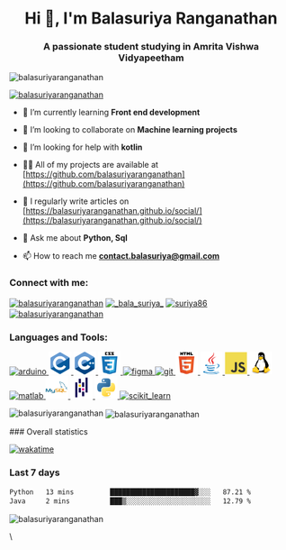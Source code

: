 <h1 align="center">Hi 👋, I'm Balasuriya Ranganathan</h1>
<h3 align="center">A passionate student studying in Amrita Vishwa Vidyapeetham</h3>

<p align="left"> <img src="https://komarev.com/ghpvc/?username=balasuriyaranganathan&label=Profile%20views&color=0e75b6&style=flat" alt="balasuriyaranganathan" /> </p>

<p align="left"> <a href="https://github.com/ryo-ma/github-profile-trophy"><img src="https://github-profile-trophy.vercel.app/?username=balasuriyaranganathan" alt="balasuriyaranganathan" /></a> </p>

- 🌱 I’m currently learning **Front end development**

- 👯 I’m looking to collaborate on **Machine learning projects**

- 🤝 I’m looking for help with **kotlin**

- 👨‍💻 All of my projects are available at [https://github.com/balasuriyaranganathan](https://github.com/balasuriyaranganathan)

- 📝 I regularly write articles on [https://balasuriyaranganathan.github.io/social/](https://balasuriyaranganathan.github.io/social/)

- 💬 Ask me about **Python, Sql**

- 📫 How to reach me **contact.balasuriya@gmail.com**

<h3 align="left">Connect with me:</h3>
<p align="left">
<a href="https://linkedin.com/in/balasuriyaranganathan" target="blank"><img align="center" src="https://raw.githubusercontent.com/rahuldkjain/github-profile-readme-generator/master/src/images/icons/Social/linked-in-alt.svg" alt="balasuriyaranganathan" height="30" width="40" /></a>
<a href="https://instagram.com/_bala_suriya_" target="blank"><img align="center" src="https://raw.githubusercontent.com/rahuldkjain/github-profile-readme-generator/master/src/images/icons/Social/instagram.svg" alt="_bala_suriya_" height="30" width="40" /></a>
<a href="https://www.codechef.com/users/suriya86" target="blank"><img align="center" src="https://cdn.jsdelivr.net/npm/simple-icons@3.1.0/icons/codechef.svg" alt="suriya86" height="30" width="40" /></a>
<a href="https://www.hackerrank.com/balasuriyaranganathan" target="blank"><img align="center" src="https://raw.githubusercontent.com/rahuldkjain/github-profile-readme-generator/master/src/images/icons/Social/hackerrank.svg" alt="balasuriyaranganathan" height="30" width="40" /></a>
</p>

<h3 align="left">Languages and Tools:</h3>
<p align="left"> <a href="https://www.arduino.cc/" target="_blank" rel="noreferrer"> <img src="https://cdn.worldvectorlogo.com/logos/arduino-1.svg" alt="arduino" width="40" height="40"/> </a> <a href="https://www.cprogramming.com/" target="_blank" rel="noreferrer"> <img src="https://raw.githubusercontent.com/devicons/devicon/master/icons/c/c-original.svg" alt="c" width="40" height="40"/> </a> <a href="https://www.w3schools.com/cpp/" target="_blank" rel="noreferrer"> <img src="https://raw.githubusercontent.com/devicons/devicon/master/icons/cplusplus/cplusplus-original.svg" alt="cplusplus" width="40" height="40"/> </a> <a href="https://www.w3schools.com/css/" target="_blank" rel="noreferrer"> <img src="https://raw.githubusercontent.com/devicons/devicon/master/icons/css3/css3-original-wordmark.svg" alt="css3" width="40" height="40"/> </a> <a href="https://www.figma.com/" target="_blank" rel="noreferrer"> <img src="https://www.vectorlogo.zone/logos/figma/figma-icon.svg" alt="figma" width="40" height="40"/> </a> <a href="https://git-scm.com/" target="_blank" rel="noreferrer"> <img src="https://www.vectorlogo.zone/logos/git-scm/git-scm-icon.svg" alt="git" width="40" height="40"/> </a> <a href="https://www.w3.org/html/" target="_blank" rel="noreferrer"> <img src="https://raw.githubusercontent.com/devicons/devicon/master/icons/html5/html5-original-wordmark.svg" alt="html5" width="40" height="40"/> </a> <a href="https://www.java.com" target="_blank" rel="noreferrer"> <img src="https://raw.githubusercontent.com/devicons/devicon/master/icons/java/java-original.svg" alt="java" width="40" height="40"/> </a> <a href="https://developer.mozilla.org/en-US/docs/Web/JavaScript" target="_blank" rel="noreferrer"> <img src="https://raw.githubusercontent.com/devicons/devicon/master/icons/javascript/javascript-original.svg" alt="javascript" width="40" height="40"/> </a> <a href="https://www.linux.org/" target="_blank" rel="noreferrer"> <img src="https://raw.githubusercontent.com/devicons/devicon/master/icons/linux/linux-original.svg" alt="linux" width="40" height="40"/> </a> <a href="https://www.mathworks.com/" target="_blank" rel="noreferrer"> <img src="https://upload.wikimedia.org/wikipedia/commons/2/21/Matlab_Logo.png" alt="matlab" width="40" height="40"/> </a> <a href="https://www.mysql.com/" target="_blank" rel="noreferrer"> <img src="https://raw.githubusercontent.com/devicons/devicon/master/icons/mysql/mysql-original-wordmark.svg" alt="mysql" width="40" height="40"/> </a> <a href="https://pandas.pydata.org/" target="_blank" rel="noreferrer"> <img src="https://raw.githubusercontent.com/devicons/devicon/2ae2a900d2f041da66e950e4d48052658d850630/icons/pandas/pandas-original.svg" alt="pandas" width="40" height="40"/> </a> <a href="https://www.python.org" target="_blank" rel="noreferrer"> <img src="https://raw.githubusercontent.com/devicons/devicon/master/icons/python/python-original.svg" alt="python" width="40" height="40"/> </a> <a href="https://scikit-learn.org/" target="_blank" rel="noreferrer"> <img src="https://upload.wikimedia.org/wikipedia/commons/0/05/Scikit_learn_logo_small.svg" alt="scikit_learn" width="40" height="40"/> </a> </p>

<p><img align="left" src="https://github-readme-stats.vercel.app/api/top-langs?username=balasuriyaranganathan&show_icons=true&locale=en&layout=compact" alt="balasuriyaranganathan" /></p>

<p>&nbsp;<img align="center" src="https://github-readme-stats.vercel.app/api?username=balasuriyaranganathan&show_icons=true&locale=en" alt="balasuriyaranganathan" /></p>
### Overall statistics

[![wakatime](https://wakatime.com/badge/user/c9a0d88d-e244-4d24-a833-fdcebae3f9b1.svg)](https://wakatime.com/@c9a0d88d-e244-4d24-a833-fdcebae3f9b1)

### Last 7 days

<!--START_SECTION:waka-->

```text
Python   13 mins         █████████████████████▓░░░   87.21 %
Java     2 mins          ███▒░░░░░░░░░░░░░░░░░░░░░   12.79 %
```

<!--END_SECTION:waka-->

<p><img align="center" src="https://github-readme-streak-stats.herokuapp.com/?user=balasuriyaranganathan&" alt="balasuriyaranganathan" /></p>









\
